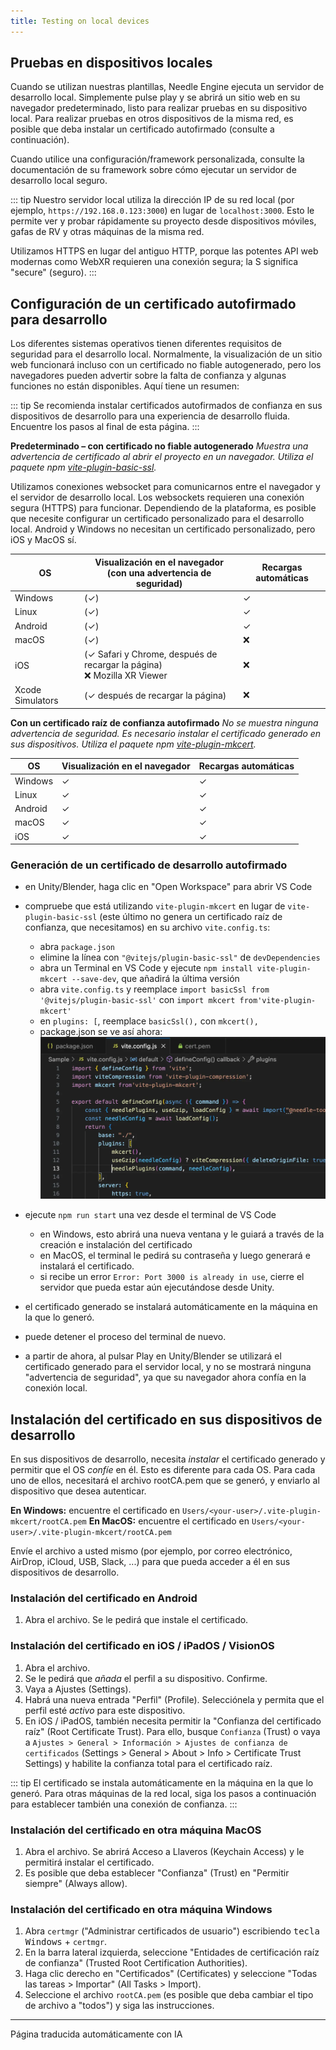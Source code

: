 ```yaml
---
title: Testing on local devices
---
```


## Pruebas en dispositivos locales

Cuando se utilizan nuestras plantillas, Needle Engine ejecuta un servidor de desarrollo local. Simplemente pulse play y se abrirá un sitio web en su navegador predeterminado, listo para realizar pruebas en su dispositivo local. Para realizar pruebas en otros dispositivos de la misma red, es posible que deba instalar un certificado autofirmado (consulte a continuación).

Cuando utilice una configuración/framework personalizada, consulte la documentación de su framework sobre cómo ejecutar un servidor de desarrollo local seguro.

::: tip
Nuestro servidor local utiliza la dirección IP de su red local (por ejemplo, `https://192.168.0.123:3000`) en lugar de `localhost:3000`. Esto le permite ver y probar rápidamente su proyecto desde dispositivos móviles, gafas de RV y otras máquinas de la misma red.

Utilizamos HTTPS en lugar del antiguo HTTP, porque las potentes API web modernas como WebXR requieren una conexión segura; la S significa "secure" (seguro).
:::

## Configuración de un certificado autofirmado para desarrollo

Los diferentes sistemas operativos tienen diferentes requisitos de seguridad para el desarrollo local. Normalmente, la visualización de un sitio web funcionará incluso con un certificado no fiable autogenerado, pero los navegadores pueden advertir sobre la falta de confianza y algunas funciones no están disponibles. Aquí tiene un resumen:

::: tip
Se recomienda instalar certificados autofirmados de confianza en sus dispositivos de desarrollo para una experiencia de desarrollo fluida. Encuentre los pasos al final de esta página.
:::

**Predeterminado – con certificado no fiable autogenerado**
_Muestra una advertencia de certificado al abrir el proyecto en un navegador._
_Utiliza el paquete npm [vite-plugin-basic-ssl](https://github.com/vitejs/vite-plugin-basic-ssl)._

Utilizamos conexiones websocket para comunicarnos entre el navegador y el servidor de desarrollo local. Los websockets requieren una conexión segura (HTTPS) para funcionar. Dependiendo de la plataforma, es posible que necesite configurar un certificado personalizado para el desarrollo local. Android y Windows no necesitan un certificado personalizado, pero iOS y MacOS sí.

| OS | Visualización en el navegador<br/>(con una advertencia de seguridad) | Recargas automáticas |
| --- | --- | --- |
| Windows | (✓) | ✓ |
| Linux | (✓) | ✓ |
| Android | (✓) | ✓ |
| macOS | (✓) | ❌ |
| iOS | (✓ Safari y Chrome, después de recargar la página)<br/>❌ Mozilla XR Viewer | ❌ |
| Xcode Simulators | (✓ después de recargar la página) | ❌ |

**Con un certificado raíz de confianza autofirmado**
_No se muestra ninguna advertencia de seguridad. Es necesario instalar el certificado generado en sus dispositivos._
_Utiliza el paquete npm [vite-plugin-mkcert](https://github.com/liuweiGL/vite-plugin-mkcert)._


| OS | Visualización en el navegador | Recargas automáticas |
| --- | --- | --- |
| Windows | ✓ | ✓ |
| Linux | ✓ | ✓ |
| Android | ✓ | ✓ |
| macOS | ✓ | ✓ |
| iOS | ✓ | ✓ |

### Generación de un certificado de desarrollo autofirmado

- en Unity/Blender, haga clic en "Open Workspace" para abrir VS Code

- compruebe que está utilizando `vite-plugin-mkcert` en lugar de `vite-plugin-basic-ssl` (este último no genera un certificado raíz de confianza, que necesitamos) en su archivo `vite.config.ts`:
  - abra `package.json`
  - elimine la línea con `"@vitejs/plugin-basic-ssl"` de `devDependencies`
  - abra un Terminal en VS Code y ejecute `npm install vite-plugin-mkcert --save-dev`, que añadirá la última versión
  - abra `vite.config.ts` y reemplace `import basicSsl from '@vitejs/plugin-basic-ssl'` con `import mkcert from'vite-plugin-mkcert'`
  - en `plugins: [`, reemplace `basicSsl(),` con `mkcert(),`
  - package.json se ve así ahora:
  ![](/testing/switch-to-mkcert.webp)
- ejecute `npm run start` una vez desde el terminal de VS Code
  - en Windows, esto abrirá una nueva ventana y le guiará a través de la creación e instalación del certificado
  - en MacOS, el terminal le pedirá su contraseña y luego generará e instalará el certificado.
  - si recibe un error `Error: Port 3000 is already in use`, cierre el servidor que pueda estar aún ejecutándose desde Unity.
- el certificado generado se instalará automáticamente en la máquina en la que lo generó.
- puede detener el proceso del terminal de nuevo.
- a partir de ahora, al pulsar Play en Unity/Blender se utilizará el certificado generado para el servidor local, y no se mostrará ninguna "advertencia de seguridad", ya que su navegador ahora confía en la conexión local.

## Instalación del certificado en sus dispositivos de desarrollo

En sus dispositivos de desarrollo, necesita _instalar_ el certificado generado y permitir que el OS _confíe_ en él. Esto es diferente para cada OS. Para cada uno de ellos, necesitará el archivo rootCA.pem que se generó, y enviarlo al dispositivo que desea autenticar.

**En Windows:** encuentre el certificado en `Users/<your-user>/.vite-plugin-mkcert/rootCA.pem`
**En MacOS:** encuentre el certificado en `Users/<your-user>/.vite-plugin-mkcert/rootCA.pem`

Envíe el archivo a usted mismo (por ejemplo, por correo electrónico, AirDrop, iCloud, USB, Slack, ...) para que pueda acceder a él en sus dispositivos de desarrollo.

### Instalación del certificado en Android

1. Abra el archivo. Se le pedirá que instale el certificado.

### Instalación del certificado en iOS / iPadOS / VisionOS
1. Abra el archivo.
2. Se le pedirá que _añada_ el perfil a su dispositivo. Confirme.
3. Vaya a Ajustes (Settings).
4. Habrá una nueva entrada "Perfil" (Profile). Selecciónela y permita que el perfil esté _activo_ para este dispositivo.
5. En iOS / iPadOS, también necesita permitir la "Confianza del certificado raíz" (Root Certificate Trust). Para ello, busque `Confianza` (Trust) o vaya a `Ajustes > General > Información > Ajustes de confianza de certificados` (Settings > General > About > Info > Certificate Trust Settings) y habilite la confianza total para el certificado raíz.

::: tip
El certificado se instala automáticamente en la máquina en la que lo generó. Para otras máquinas de la red local, siga los pasos a continuación para establecer también una conexión de confianza.
:::

### Instalación del certificado en otra máquina MacOS
1. Abra el archivo. Se abrirá Acceso a Llaveros (Keychain Access) y le permitirá instalar el certificado.
2. Es posible que deba establecer "Confianza" (Trust) en "Permitir siempre" (Always allow).

### Instalación del certificado en otra máquina Windows
1. Abra `certmgr` ("Administrar certificados de usuario") escribiendo <kbd>tecla Windows</kbd> + `certmgr`.
2. En la barra lateral izquierda, seleccione "Entidades de certificación raíz de confianza" (Trusted Root Certification Authorities).
3. Haga clic derecho en "Certificados" (Certificates) y seleccione "Todas las tareas > Importar" (All Tasks > Import).
4. Seleccione el archivo `rootCA.pem` (es posible que deba cambiar el tipo de archivo a "todos") y siga las instrucciones.


---
Página traducida automáticamente con IA